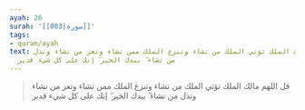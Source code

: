```yaml
---
ayah: 26
surah: '[[003|سورة]]'
tags:
- quran/ayah
text: قل اللهم مالك الملك تؤتي الملك من تشاء وتنزع الملك ممن تشاء وتعز من تشاء وتذل
  من تشاء ۖ بيدك الخير ۖ إنك على كل شيء قدير
---
```

> قل اللهم مالك الملك تؤتي الملك من تشاء وتنزع الملك ممن تشاء وتعز من تشاء وتذل من تشاء ۖ بيدك الخير ۖ إنك على كل شيء قدير
